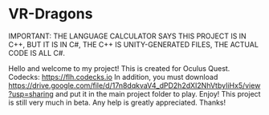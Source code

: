 # VR-Dragons
IMPORTANT: THE LANGUAGE CALCULATOR SAYS THIS PROJECT IS IN C++, BUT IT IS IN C#, THE C++ IS UNITY-GENERATED FILES, THE ACTUAL CODE IS ALL C#.

Hello and welcome to my project! This is created for Oculus Quest.
Codecks: https://flh.codecks.io
In addition, you must download https://drive.google.com/file/d/17n8dqkvaV4_dPD2h2dXI2NhVtbyIiHx5/view?usp=sharing and put it in the main project folder to play. Enjoy!
This project is still very much in beta. Any help is greatly appreciated. Thanks!
